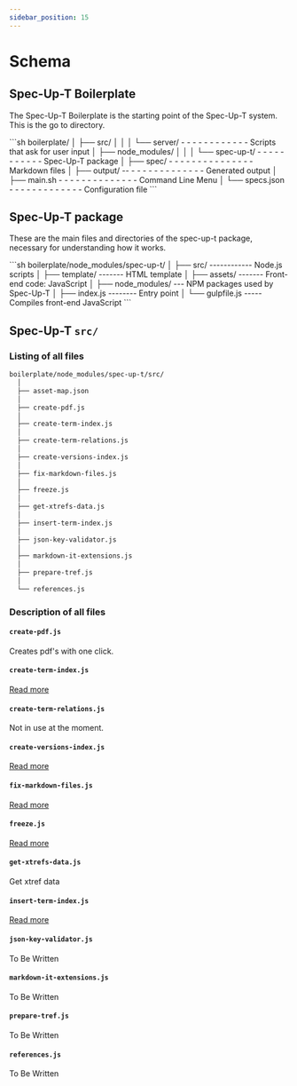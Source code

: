 ```yaml
---
sidebar_position: 15
---
```

# Schema

## Spec-Up-T Boilerplate

The Spec-Up-T Boilerplate is the starting point of the Spec-Up-T system. This is the go to directory.

<div class="filesystemlayout">
```sh
boilerplate/
  │
  ├── src/
  │   │
  │   └── server/  - - - - - - - - - - - - Scripts that ask for user input
  │
  ├── node_modules/
  │   │
  │   └── spec-up-t/ - - - - - - - - - - - Spec-Up-T package
  │
  ├── spec/  - - - - - - - - - - - - - - - Markdown files
  │
  ├── output/ -- - - - - - - - - - - - - - Generated output
  │
  ├── main.sh  - - - - - - - - - - - - - - Command Line Menu
  │
  └── specs.json - - - - - - - - - - - - - Configuration file
```
</div>

## Spec-Up-T package

These are the main files and directories of the spec-up-t package, necessary for understanding how it works.

<div class="filesystemlayout">
```sh
boilerplate/node_modules/spec-up-t/
  │
  ├── src/ ------------ Node.js scripts
  │
  ├── template/ ------- HTML template
  │
  ├── assets/   ------- Front-end code: JavaScript
  │
  ├── node_modules/ --- NPM packages used by Spec-Up-T
  │
  ├── index.js -------- Entry point
  │
  └── gulpfile.js ----- Compiles front-end JavaScript
```
</div>

## Spec-Up-T `src/`

### Listing of all files

<div class="filesystemlayout">

```sh
boilerplate/node_modules/spec-up-t/src/
  │
  ├── asset-map.json
  │
  ├── create-pdf.js
  │
  ├── create-term-index.js
  │
  ├── create-term-relations.js
  │
  ├── create-versions-index.js
  │
  ├── fix-markdown-files.js
  │
  ├── freeze.js
  │
  ├── get-xtrefs-data.js
  │
  ├── insert-term-index.js
  │
  ├── json-key-validator.js
  │
  ├── markdown-it-extensions.js
  │
  ├── prepare-tref.js
  │
  └── references.js

```

</div>

### Description of all files

#### `create-pdf.js`

Creates pdf's with one click.

#### `create-term-index.js`

[Read more](./workflow-abstraction.md#create-term-indexjs)

#### `create-term-relations.js`

Not in use at the moment.

#### `create-versions-index.js`

[Read more](./workflow-abstraction.md#create-versions-indexjs)

#### `fix-markdown-files.js`

[Read more](./workflow-abstraction.md#fix-markdown-filesjs)

#### `freeze.js`

[Read more](./workflow-abstraction.md#menu-option-8-freeze-specification)

#### `get-xtrefs-data.js`

Get xtref data

#### `insert-term-index.js`

[Read more](./workflow-abstraction.md#insert-term-indexjs)

#### `json-key-validator.js`

To Be Written

#### `markdown-it-extensions.js`

To Be Written

#### `prepare-tref.js`

To Be Written

#### `references.js`

To Be Written